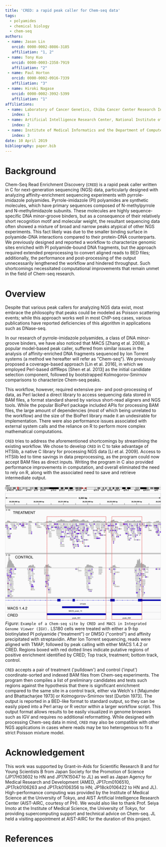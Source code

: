```yaml
---
title: 'CRED: a rapid peak caller for Chem-seq data'
tags:
  - polyamides
  - chemical biology
  - chem-seq
authors:
 - name: Jason Lin
   orcid: 0000-0002-8086-3185
   affiliation: "1, 2"
 - name: Tony Kuo
   orcid: 0000-0003-2358-7919
   affiliation: "2"
 - name: Paul Horton
   orcid: 0000-0002-0916-7339
   affiliation: "3"
 - name: Hiroki Nagase
   orcid: 0000-0002-3992-5399
   affiliation: "1"
affiliations:
 - name: Laboratory of Cancer Genetics, Chiba Cancer Center Research Institute, Chuo-ku, Chiba, Japan
   index: 1
 - name: Artificial Intelligence Research Center, National Institute of Advanced Industrial Science and Technology (AIST), Koto-ku, Tokyo, Japan
   index: 2
 - name: Institute of Medical Informatics and the Department of Computer Science and Information Engineering, National Cheng Kung University, Tainan, Taiwan
   index: 3
date: 10 April 2019
bibliography: paper.bib
---
```


# Background
Chem-Seq Read Enrichment Discovery (``CRED``) is a rapid peak caller written in C for next-generation sequencing (NGS) data, particularly designed with analyzing affinity-enrichment sequencing experiments with pyrrole-imidazole polyamides. Pyrrole-imidazole (PI) polyamides are synthetic molecules, which have primary sequences composed of N-methylpyrrole and N-methylimidazole subunits. These molecules are highly sequence-specific DNA minor-groove binders, but as a consequence of their relatively short recognition motif and molecular weight, the resultant sequencing data often showed a mixture of broad and narrow peaks atypical of other NGS experiments. This fact likely was due to the smaller binding surface in polyamide-DNA interactions compared to their protein-DNA counterparts. We previously designed and reported a workflow to characterize genomic sites enriched with PI polyamide-bound DNA fragments, but the approach required extended preprocessing to convert aligned reads to BED files; additionally, the performance and post-processing of the output unnecessarily lengthened the workflow and hindered throughput. Such shortcomings necessitated computational improvements that remain unmet in the field of Chem-seq research.

# Overview
Despite that various peak callers for analyzing NGS data exist, most embrace the philosophy that peaks could be modeled as Poisson scattering events; while this approach works well in most ChIP-seq cases, various publications have reported deficiencies of this algorithm in applications such as DNase-seq.

In our research of pyrrole-imidazole polyamides, a class of DNA minor-groove binders, we have also noticed that MACS [Zhang et al. 2008], a popular model-based peak caller, suffered from similar issues in the analysis of affinity-enriched DNA fragments sequenced by Ion Torrent systems (a method we hereafter will refer as "Chem-seq"). We previously proposed a coverage-based approach [Lin et al. 2016], in which we employed Perl-based diffReps [Shen et al. 2013] as the initial candidate selection component, followed by bootstrapped Kolmogorov-Smirnov comparisons to characterize Chem-seq peaks.

This workflow, however, required extensive pre- and post-processing of data, as Perl lacked a direct library to access sequencing data stored in BAM files, a format standard shared by various short-read aligners and NGS tools. While the popular BioPerl package included APIs for processing BAM files, the large amount of dependencies (most of which being unrelated to the workflow) and the size of the BioPerl library made it an undesirable for implementation. There were also performance issues associated with external system calls and the reliance on R to perform more complex mathematical computations.

``CRED`` tries to address the aforementioned shortcomings by streamlining the existing workflow. We chose to develop ``CRED`` in C to take advantage of HTSlib, a native C library for processing NGS data [Li et al. 2009]. Access to HTSlib led to time savings in data preprocessing, as the program could now accept BAM files as direct inputs. Writing the program in C also provided performance improvements in computation, and overall eliminated the need to rely on R, along with the associated need to save and retrieve intermediate output.

![Example of a Chem-seq site by ``CRED`` and MACS in Integrated Genome Viewer (IGV)](figs/fig.png)
*Figure*: ``Example of a Chem-seq site by CRED and MACS in Integrated Genome Viewer (IGV).`` LS180 cells were treated with either a 9-bp biotinylated PI polyamide ("treatment") or DMSO ("control") and affinity precipitated with streptavidin. After Ion Torrent sequencing, reads were aligned with TMAP, followed by peak calling with either MACS 1.4.2 or CRED. Regions boxed with red dotted lines indicate putative regions of positive enrichment identified by CRED; Top track, treatment; bottom track, control.

``CRED`` accepts a pair of treatment ('pulldown') and control ('input') coordinate-sorted and indexed BAM files from Chem-seq experiments. The program then compiles a list of preliminary candidates and tests such regions against the hypothesis that there is significant enrichment compared to the same site in a control track, either via Welch's *t* [Majumder and Bhattacharjee 1973] or Kolmogorov-Smirnov test [Durbin 1973]. The output is reported in a BED-like format to standard output, so they can be easily piped into a Perl array or R vector within a larger workflow script. This output format allows results to be easily visualized in genome browsers such as IGV and requires no additional reformatting. While designed with processing Chem-seq data in mind, ``CRED`` may also be compatible with other NGS applications in cases where reads may be too heterogenous to fit a strict Poisson mixture model.

# Acknowledgement
This work was supported by Grant-in-Aids for Scientific Research B and for Young Scientists B from Japan Society for the Promotion of Science (JP17H03602 to HN and JP17K15047 to JL) as well as Japan Agency for Medical Research and Development (AMED, JP17cm0106510, JP17ck0106263 and JP17ck0106356 to HN; JP18ck0106422 to HN and JL). High-performance computing was provided by the Institute of Medical Science at the University of Tokyo, and AIST Artificial Intelligence Research Center (AIST-AIRC, courtesy of PH). We would also like to thank Prof. Seiya Imoto at the Institute of Medical Science, the University of Tokyo, for providing supercomputing support and technical advice on Chem-seq. JL held a visiting appointment at AIST-AIRC for the duration of this project.

# References
